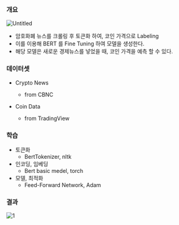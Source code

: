 ### 개요
![Untitled](https://github.com/dinleo/NLP_TermP_2023/assets/81561645/7fe65b97-f2ad-4360-9318-9c362d8c7df8)

- 암호화폐 뉴스를 크롤링 후 토큰화 하여, 코인 가격으로 Labeling
- 이를 이용해 BERT 를 Fine Tuning 하여 모델을 생성한다.
- 해당 모델은 새로운 경제뉴스를 넣었을 때, 코인 가격을 예측 할 수 있다.

### 데이터셋

- Crypto News
     
    - from CBNC
- Coin Data
  
    - from TradingView

### 학습

- 토큰화
    - BertTokenizer, nltk
- 인코딩, 임베딩
    - Bert basic medel, torch
- 모델, 최적화
    - Feed-Forward Network, Adam
 
### 결과
![1](https://github.com/dinleo/NLP_TermP_2023/assets/81561645/37ad26eb-3637-4b2a-b483-f4664135a6e8)
